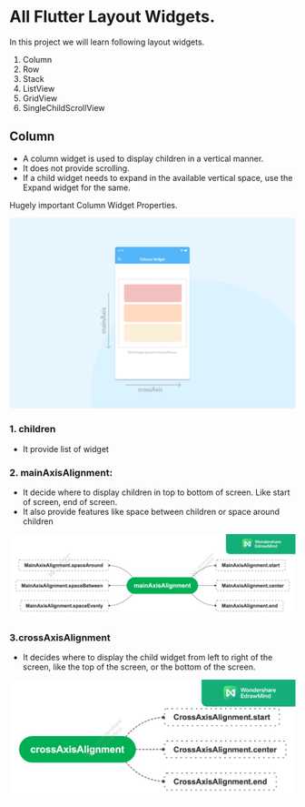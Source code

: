 # All Flutter Layout Widgets.

In this project we will learn following layout widgets.
1. Column
2. Row
3. Stack
4. ListView
5. GridView
6. SingleChildScrollView



## Column
- A column widget is used to display children in a vertical manner.
- It does not provide scrolling.
- If a child widget needs to expand in the available vertical space, use the Expand widget for the same.

Hugely important Column Widget Properties.

![me](https://github.com/sach-shelar/Flutter-Tutorials/blob/2ecfd0a26cd9a0dd7a6b534f61eb51c7eab4ea12/Images/ColumnWidget.png)

### 1. children 
- It provide list of widget
	
### 2. mainAxisAlignment: 
- It decide where to display children in top to bottom of screen. Like start of screen, end of screen.
- It also provide features like space between children or space around children

![me](https://github.com/sach-shelar/Flutter-Tutorials/blob/ecf258af1b02594e38881d9863f511c36a61726f/Images/mainAxisAlignment.png)



### 3.crossAxisAlignment
- It decides where to display the child widget from left to right of the screen, like the top of the screen, or the bottom of the screen.

![me](https://github.com/sach-shelar/Flutter-Tutorials/blob/3c638c27e04668de3195b4925c55b51c2ace3f69/Images/crossAxisAlignment.png)
